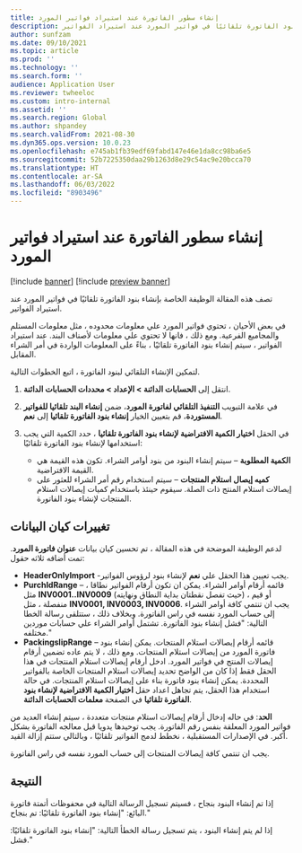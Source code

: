 ```yaml
---
title: إنشاء سطور الفاتورة عند استيراد فواتير المورد
description: تصف هذه المقالة الوظيفة الخاصة بإنشاء بنود الفاتورة تلقائيًا في فواتير المورد عند استيراد الفواتير.
author: sunfzam
ms.date: 09/10/2021
ms.topic: article
ms.prod: ''
ms.technology: ''
ms.search.form: ''
audience: Application User
ms.reviewer: twheeloc
ms.custom: intro-internal
ms.assetid: ''
ms.search.region: Global
ms.author: shpandey
ms.search.validFrom: 2021-08-30
ms.dyn365.ops.version: 10.0.23
ms.openlocfilehash: e745ab1fb39edf69fabd147e46e1da8cc98ba6e5
ms.sourcegitcommit: 52b7225350daa29b1263d8e29c54ac9e20bcca70
ms.translationtype: HT
ms.contentlocale: ar-SA
ms.lasthandoff: 06/03/2022
ms.locfileid: "8903496"
---
```

# <a name="generate-invoice-lines-when-you-import-vendor-invoices"></a>إنشاء سطور الفاتورة عند استيراد فواتير المورد

[!include [banner](../includes/banner.md)]
[!include [preview banner](../includes/preview-banner.md)]

تصف هذه المقالة الوظيفة الخاصة بإنشاء بنود الفاتورة تلقائيًا في فواتير المورد عند استيراد الفواتير.

في بعض الأحيان ، تحتوي فواتير المورد علي معلومات محدوده ، مثل معلومات المستلم والمجاميع الفرعية. ومع ذلك ، فانها لا تحتوي علي معلومات لأصناف البند. عند استيراد الفواتير ، سيتم إنشاء بنود الفاتورة تلقائيًا ، بناءً على المعلومات الواردة في أمر الشراء المقابل.

لتمكين الإنشاء التلقائي لبنود الفاتورة ، اتبع الخطوات التالية.

1.  انتقل إلى **الحسابات الدائنة \> الإعداد \> محددات الحسابات الدائنة**.
2.  في علامة التبويب **التنفيذ التلقائي لفاتورة المورد**، ضمن **إنشاء البند تلقائيا للفواتير المستوردة**، قم بتعيين الخيار **إنشاء بنود الفاتورة تلقائيا** إلى **نعم**. 
4.  في الحقل **اختيار الكمية الافتراضية لإنشاء بنود الفاتورة تلقائيا** ، حدد الكمية التي يجب استخدامها لإنشاء بنود الفاتورة تلقائيًا:

    - **الكمية المطلوبة** – سيتم إنشاء البنود من بنود أوامر الشراء. تكون هذه القيمة هي القيمة الافتراضية.
    - **كميه إيصال استلام المنتجات** – سيتم استخدام رقم أمر الشراء للعثور على إيصالات استلام المنتج ذات الصلة. سيقوم حينئذ باستخدام كميات إيصالات استلام المنتجات لإنشاء بنود الفاتورة.

## <a name="data-entity-changes"></a>تغييرات كيان البيانات

لدعم الوظيفة الموضحة في هذه المقالة ، تم تحسين كيان بيانات **عنوان فاتورة المورد**. تمت أضافه ثلاثه حقول:

- **HeaderOnlyImport** -يجب تعيين هذا الحقل علي **نعم** لإنشاء بنود لرؤوس الفواتير.
- **PurchIdRange** – قائمه أرقام أوامر الشراء. يمكن ان تكون أرقام الفواتير نطاقا ، مثل **INV0001..INV0009** (حيث تفصل نقطتان بداية النطاق ونهايته) ، أو قيم منفصلة ، مثل **INV0001, INV0003, INV0006**. يجب ان تنتمي كافة أوامر الشراء إلى حساب المورد نفسه في راس الفاتورة. وبخلاف ذلك ، ستتلقى رسالة الخطا التالية: "فشل إنشاء بنود الفاتورة. تشتمل أوامر الشراء علي حسابات موردين مختلفه."
- **PackingslipRange** – قائمه أرقام إيصالات استلام المنتجات. يمكن إنشاء بنود فاتورة المورد من إيصالات استلام المنتجات. ومع ذلك ، لا يتم عاده تضمين أرقام إيصالات المنتج في فواتير المورد. ادخل أرقام إيصالات استلام المنتجات في هذا الحقل فقط إذا كان من الواضح تحديد إيصالات استلام المنتجات الخاصة بالفواتير المحددة. يمكن إنشاء بنود فاتورة بناء على إيصالات استلام المنتجات. في حالة استخدام هذا الحقل، يتم تجاهل اعداد حقل **اختيار الكمية الافتراضية لإنشاء بنود الفاتورة تلقائيا** في الصفحة **معلمات الحسابات الدائنة**. 

**الحد**: في حاله إدخال أرقام إيصالات استلام منتجات متعددة ، سيتم إنشاء العديد من فواتير المورد المعلقة بنفس رقم الفاتورة. يجب توحيدها يدويا قبل معالجه الفاتورة بشكل أكبر. في الإصدارات المستقبلية ، نخطط لدمج الفواتير تلقائيًا ، وبالتالي ستتم إزالة القيد.

يجب ان تنتمي كافة إيصالات المنتجات إلى حساب المورد نفسه في راس الفاتورة.

## <a name="result"></a>النتيجة

إذا تم إنشاء البنود بنجاح ، فسيتم تسجيل الرسالة التالية في محفوظات أتمتة فاتورة البائع: "إنشاء بنود الفاتورة تلقائيًا: تم بنجاح."

إذا لم يتم إنشاء البنود ، يتم تسجيل رسالة الخطأ التالية: "إنشاء بنود الفاتورة تلقائيًا: فشل."
